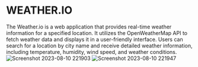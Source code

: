 # WEATHER.IO
The Weather.io is a web application that provides real-time weather information for a specified location.
It utilizes the OpenWeatherMap API to fetch weather data and displays it in a user-friendly interface.
Users can search for a location by city name and receive detailed weather information, including temperature, humidity, wind speed, and weather conditions.
![Screenshot 2023-08-10 221903](https://github.com/Harshith0412/WEATHER.IO/assets/114010541/7e1972b7-a89d-4b76-98e3-8fbb5e4ac8b4)
![Screenshot 2023-08-10 221947](https://github.com/Harshith0412/WEATHER.IO/assets/114010541/59ae7028-f5d4-42ec-8ef8-4f955ce8eae9)
